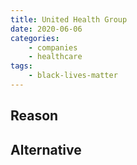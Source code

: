 ```yaml
---
title: United Health Group
date: 2020-06-06
categories:
    - companies
    - healthcare
tags:
    - black-lives-matter
---
```


## Reason


## Alternative

